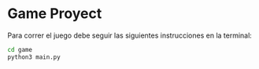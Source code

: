 # Game Proyect

Para correr el juego debe seguir las siguientes instrucciones en la terminal:
```sh
cd game
python3 main.py
```